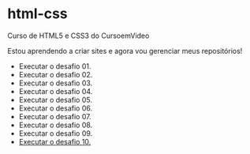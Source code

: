 # html-css
 Curso de HTML5 e CSS3 do CursoemVideo

Estou aprendendo a criar sites e agora vou gerenciar meus repositórios!

<ul>
    <li><a hred="https://joaomatheusm.github.io/html-css/desafios/d001/index.html">Executar o desafio 01.</a></li>
    <li><a hred="https://joaomatheusm.github.io/html-css/desafios/d002/index.html">Executar o desafio 02.</a></li>
    <li><a hred="https://joaomatheusm.github.io/html-css/desafios/d003/index.html">Executar o desafio 03.</a></li>
    <li><a hred="https://joaomatheusm.github.io/html-css/desafios/d004/index.html">Executar o desafio 04.</a></li>
    <li><a hred="https://joaomatheusm.github.io/html-css/desafios/d005/index.html">Executar o desafio 05.</a></li>
    <li><a hred="https://joaomatheusm.github.io/html-css/desafios/d006/index.html">Executar o desafio 06.</a></li>
    <li><a hred="https://joaomatheusm.github.io/html-css/desafios/d007/index.html">Executar o desafio 07.</a></li>
    <li><a hred="https://joaomatheusm.github.io/html-css/desafios/d008/index.html">Executar o desafio 08.</a></li>
    <li><a hred="https://joaomatheusm.github.io/html-css/desafios/d009/index.html">Executar o desafio 09.</a></li>
    <li><a href="https://joaomatheusm.github.io/html-css/desafios/d010a/index.html">Executar o desafio 10.</a></li>
</ul>